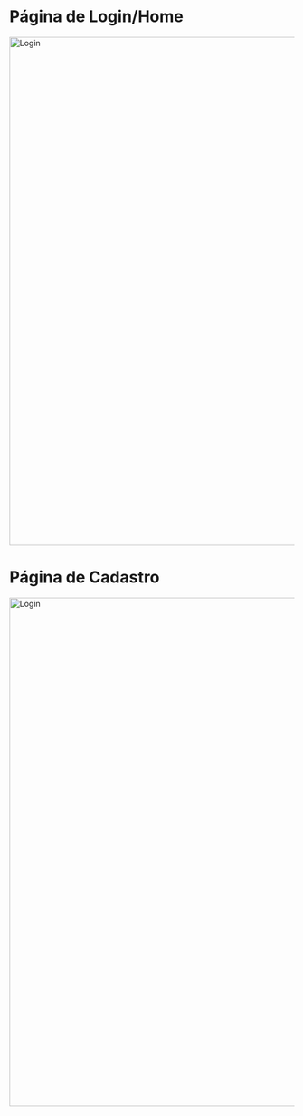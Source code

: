 # Página de Login/Home
<img width="900" alt="Login" src="https://github.com/drika-dev/Plano_Ensino/assets/126597972/948bf3bd-76ec-456e-a6f4-f30be4208c64">

# Página de Cadastro

<img width="900" alt="Login" src="https://github.com/drika-dev/Plano_Ensino/assets/126597972/a9585014-dd18-4e1a-b4cb-3e9680d34cdc">

